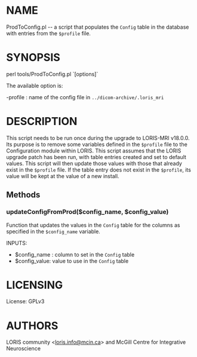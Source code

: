 # NAME

ProdToConfig.pl -- a script that populates the `Config` table in the database
with entries from the `$profile` file.

# SYNOPSIS

perl tools/ProdToConfig.pl \`\[options\]\`

The available option is:

\-profile      : name of the config file in
                `../dicom-archive/.loris_mri`

# DESCRIPTION

This script needs to be run once during the upgrade to LORIS-MRI v18.0.0. Its
purpose is to remove some variables defined in the `$profile` file to the
Configuration module within LORIS. This script assumes that the LORIS upgrade
patch has been run, with table entries created and set to default values. This
script will then update those values with those that already exist in the
`$profile` file. If the table entry does not exist in the `$profile`, its
value will be kept at the value of a new install.

## Methods

### updateConfigFromProd($config\_name, $config\_value)

Function that updates the values in the `Config` table for the columns as
specified in the `$config_name` variable.

INPUTS:
 - $config\_name : column to set in the `Config` table
 - $config\_value: value to use in the `Config` table

# LICENSING

License: GPLv3

# AUTHORS

LORIS community &lt;loris.info@mcin.ca> and McGill Centre for Integrative
Neuroscience
